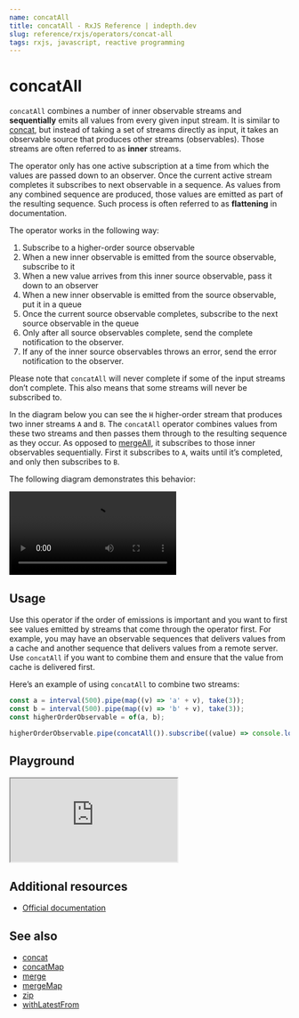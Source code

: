 ```yaml
---
name: concatAll
title: concatAll - RxJS Reference | indepth.dev
slug: reference/rxjs/operators/concat-all
tags: rxjs, javascript, reactive programming
---
```


# concatAll

`concatAll` combines a number of inner observable streams and **sequentially** emits all values from every given input stream. It is similar to [concat](https://indepth.dev/reference/rxjs/operators/concat), but instead of taking a set of streams directly as input, it takes an observable source that produces other streams (observables). Those streams are often referred to as **inner** streams.

The operator only has one active subscription at a time from which the values are passed down to an observer. Once the current active stream completes it subscribes to next observable in a sequence. As values from any combined sequence are produced, those values are emitted as part of the resulting sequence. Such process is often referred to as **flattening** in documentation.

The operator works in the following way:

1. Subscribe to a higher-order source observable
2. When a new inner observable is emitted from the source observable, subscribe to it
3. When a new value arrives from this inner source observable, pass it down to an observer
4. When a new inner observable is emitted from the source observable, put it in a queue
5. Once the current source observable completes, subscribe to the next source observable in the queue
6. Only after all source observables complete, send the complete notification to the observer.
7. If any of the inner source observables throws an error, send the error notification to the observer.

Please note that `concatAll` will never complete if some of the input streams don’t complete. This also means that some streams will never be subscribed to.

In the diagram below you can see the `H` higher-order stream that produces two inner streams `A` and `B`. The `concatAll` operator combines values from these two streams and then passes them through to the resulting sequence as they occur. As opposed to [mergeAll](https://indepth.dev/reference/rxjs/operators/merge-all), it subscribes to those inner observables sequentially. First it subscribes to `A`, waits until it’s completed, and only then subscribes to `B`.

The following diagram demonstrates this behavior:

<video>
    <source src="https://images.indepth.dev/references/rxjs/operators/concat-all.mp4" type="video/mp4">
</video>

## Usage
Use this operator if the order of emissions is important and you want to first see values emitted by streams that come through the operator first. For example, you may have an observable sequences that delivers values from a cache and another sequence that delivers values from a remote server. Use `concatAll` if you want to combine them and ensure that the value from cache is delivered first.

Here’s an example of using `concatAll` to combine two streams:

```javascript
const a = interval(500).pipe(map((v) => 'a' + v), take(3));
const b = interval(500).pipe(map((v) => 'b' + v), take(3));
const higherOrderObservable = of(a, b);

higherOrderObservable.pipe(concatAll()).subscribe((value) => console.log(value));
```

## Playground

<iframe src="https://stackblitz.com/edit/indepth-rxjs-concat-all?embed=1&file=index.ts"></iframe>

## Additional resources

- [Official documentation](https://rxjs.dev/api/operators/concatAll)

## See also

- [concat](https://indepth.dev/reference/rxjs/operators/concat)
- [concatMap](https://indepth.dev/reference/rxjs/operators/concat-map)
- [merge](https://indepth.dev/reference/rxjs/operators/merge)
- [mergeMap](https://indepth.dev/reference/rxjs/operators/merge-map)
- [zip](https://indepth.dev/reference/rxjs/operators/zip)
- [withLatestFrom](https://indepth.dev/reference/rxjs/operators/with-latest-from)

